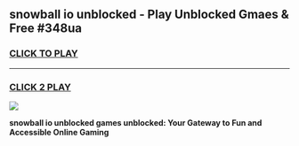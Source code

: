 
## snowball io unblocked - Play Unblocked Gmaes & Free #348ua
<h3>
<a href="https://news.freeplayer.one?title=snowball_io_unblocked&ref=24F">CLICK TO PLAY</a></h3>
<hr>

<h3>
<a href="https://news.freeplayer.one?title=snowball_io_unblocked&ref=24F">CLICK 2 PLAY</a>
  
</h3>

<a href="https://news.freeplayer.one?title=snowball_io_unblocked&ref=24F/"><img src="https://clearcache.store/games.png"></a>


**snowball io unblocked games unblocked: Your Gateway to Fun and Accessible Online Gaming**
